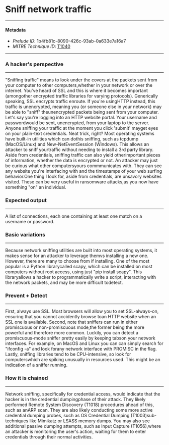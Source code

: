 
# Sniff network traffic

---

#### Metadata

- *Prelude ID*: 1b4fb81c-8090-426c-93ab-0a633e7a16a7
- *MITRE Technique ID*: [T1040](https://attack.mitre.org/techniques/T1040/)

---

### A hacker's perspective

---

"Sniffing traffic" means to look under the covers at the packets sent from your computer to other computers,whether in your network or over the internet. You've heard of SSL and this is where it becomes important (amongother encrypted traffic libraries for varying protocols). Generically speaking, SSL encrypts traffic enroute. If you're usingHTTP instead, this traffic is unencrypted, meaning you (or someone else in your network) may be able to "sniff" theunencrypted packets being sent from your computer. Let's say you're logging into an HTTP website portal. Your username and passwordwould be sent, unencrypted, from your laptop to the server. Anyone sniffing your traffic at the moment you click 'submit' mayget eyes on your plain-text credentials. Neat trick, right? Most operating systems have built-in utilities which can dothis sniffing, such as tcpdump (MacOS/Linux) and New-NetEventSession (Windows). This allows an attacker to sniff yourtraffic without needing to install a 3rd party library. Aside from credentials, sniffing traffic can also yield otherimportant pieces of information, whether the data is encrypted or not. An attacker may just be curious what other computersyours commmunicates with. They can see any website you're interfacing with and the timestamps of your web surfing behavior.One thing I look for, aside from credentials, are unsavory websites visited. These can be very useful in ransomware attacks,as you now have something "on" an individual.

### Expected output

---

A list of connections, each one containing at least one match on a username or password.

### Basic variations

---

Because network sniffing utilities are built into most operating systems, it makes sense for an attacker to leverage themvs installing a new one. However, there are many to choose from if installing. One of the most popular is a Python librarycalled scapy, which can be installed on most computers without root access, using just "pip install scapy". This libraryallows a hacker to programmatically write a script, interacting with the network packets, and may be more difficult todetect.

### Prevent + Detect

---

First, always use SSL. Most browsers will allow you to set SSL-always-on, ensuring that you cannot accidently browse toan HTTP website when an SSL one is available. Second, note that sniffers can run in either promiscuous or non-promiscuous mode,the former being the more powerful and therefore more common. Luckily, you can detect a promiscuous-mode sniffer pretty easily by keeping tabson your network interfaces. For example, on MacOS and Linux you can can simply search for "ifconfig -a" and look forany network interface with PROMISC in the flag. Lastly, sniffing libraries tend to be CPU-intensive, so look for computerswhich are spiking unusually in resources used. This might be an indication of a sniffer running.

### How it is chained

---

Network sniffing, specifically for credential access, would indicate that the hacker is in the credential dumpingphase of their attack. They likely performed Remote System Discovery (T1018) procedures ahead of this, such as anARP scan. They are also likely conducting some more active credential dumping probes, such as OS Credential Dumping (T1003)sub-techniques like Mimikatz or LSASS memory dumps. You may also see additional passive dumping attempts, such as Input Capture (T1056),where an attacker is monitoring the user's action, waiting for them to enter credentials through their normal activities.
